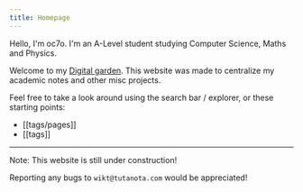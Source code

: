 ```yaml
---
title: Homepage
---
```

Hello, I'm oc7o. I'm an A-Level student studying Computer Science, Maths and Physics.

Welcome to my [Digital garden](https://jzhao.xyz/posts/networked-thought). This website was made to centralize my academic notes and other misc projects. 

Feel free to take a look around using the search bar / explorer, or these starting points:

- [[tags/pages]]
- [[tags]]


---

Note: This website is still under construction!

Reporting any bugs to `wikt@tutanota.com` would be appreciated!


